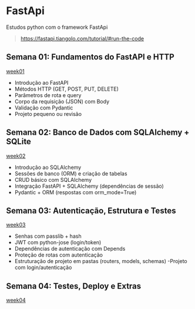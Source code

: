 # FastApi
Estudos python com o framework FastApi
>https://fastapi.tiangolo.com/tutorial/#run-the-code
## Semana 01: Fundamentos do FastAPI e HTTP
[week01]()

- Introdução ao FastAPI
- Métodos HTTP (GET, POST, PUT, DELETE)
- Parâmetros de rota e query
- Corpo da requisição (JSON) com Body
- Validação com Pydantic
- Projeto pequeno ou revisão

## Semana 02: Banco de Dados com SQLAlchemy + SQLite
[week02](https://github.com/Davi5266/FastApi/tree/main/week_2)

- Introdução ao SQLAlchemy
- Sessões de banco (ORM) e criação de tabelas
- CRUD básico com SQLAlchemy
- Integração FastAPI + SQLAlchemy (dependências de sessão)
-  Pydantic + ORM (respostas com orm_mode=True)

## Semana 03:  Autenticação, Estrutura e Testes
[week03]()

- Senhas com passlib + hash
- JWT com python-jose (login/token)
- Dependências de autenticação com Depends
- Proteção de rotas com autenticação
- Estruturação de projeto em pastas (routers, models, schemas)
-Projeto com login/autenticação

## Semana 04: Testes, Deploy e Extras 
[week04]()

<!-- - Testes com pytest e httpx -->
<!-- - Middleware e CORS -->
<!-- - Background tasks e eventos (startup, shutdown) -->
<!-- - Upload de arquivos -->
<!-- - Deploy com Uvicorn + Gunicorn (Linux) -->

